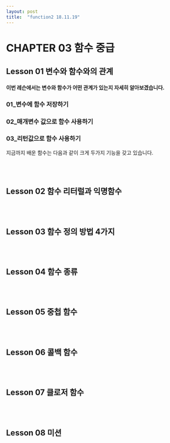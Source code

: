 ```yaml
---
layout: post
title:  "function2 18.11.19"
---
```


CHAPTER 03 함수 중급
=============

Lesson 01 변수와 함수와의 관계
-------------

#### 이번 레슨에서는 변수와 함수가 어떤 관계가 있는지 자세히 알아보겠습니다.

### 01_변수에 함수 저장하기

### 02_매개변수 값으로 함수 사용하기

### 03_리턴값으로 함수 사용하기



지금까지 배운 함수는 다음과 같이 크게 두가지 기능을 갖고 있습니다.

<br><br>
Lesson 02 함수 리터럴과 익명함수
-------------

<br><br>
Lesson 03 함수 정의 방법 4가지
-------------

<br><br>
Lesson 04 함수 종류
-------------

<br><br>
Lesson 05 중첩 함수
-------------

<br><br>
Lesson 06 콜백 함수
-------------

<br><br>
Lesson 07 클로저 함수
-------------

<br><br>
Lesson 08 미션
-------------



